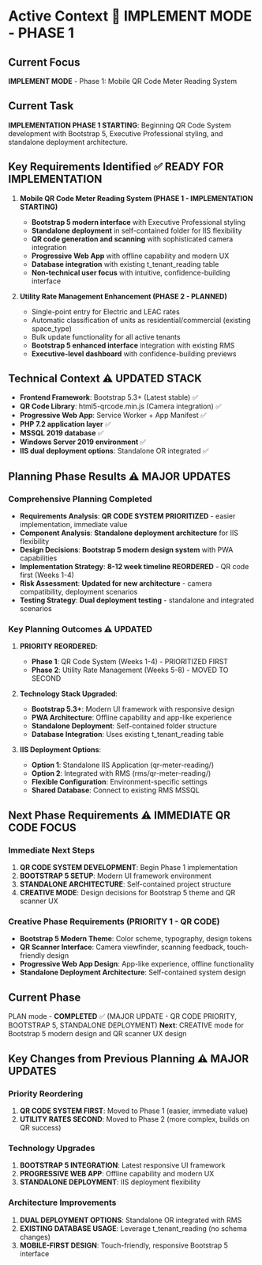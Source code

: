 # Active Context 🚀 **IMPLEMENT MODE - PHASE 1**

## Current Focus
**IMPLEMENT MODE** - Phase 1: Mobile QR Code Meter Reading System

## Current Task
**IMPLEMENTATION PHASE 1 STARTING**: Beginning QR Code System development with Bootstrap 5, Executive Professional styling, and standalone deployment architecture.

## Key Requirements Identified ✅ **READY FOR IMPLEMENTATION**

1. **Mobile QR Code Meter Reading System (PHASE 1 - IMPLEMENTATION STARTING)**
   - **Bootstrap 5 modern interface** with Executive Professional styling
   - **Standalone deployment** in self-contained folder for IIS flexibility
   - **QR code generation and scanning** with sophisticated camera integration
   - **Progressive Web App** with offline capability and modern UX
   - **Database integration** with existing t_tenant_reading table
   - **Non-technical user focus** with intuitive, confidence-building interface

2. **Utility Rate Management Enhancement (PHASE 2 - PLANNED)**
   - Single-point entry for Electric and LEAC rates
   - Automatic classification of units as residential/commercial (existing space_type)
   - Bulk update functionality for all active tenants
   - **Bootstrap 5 enhanced interface** integration with existing RMS
   - **Executive-level dashboard** with confidence-building previews

## Technical Context ⚠️ **UPDATED STACK**
- **Frontend Framework**: Bootstrap 5.3+ (Latest stable) ✅
- **QR Code Library**: html5-qrcode.min.js (Camera integration) ✅
- **Progressive Web App**: Service Worker + App Manifest ✅
- **PHP 7.2 application layer** ✅
- **MSSQL 2019 database** ✅
- **Windows Server 2019 environment** ✅
- **IIS dual deployment options**: Standalone OR integrated ✅

## Planning Phase Results ⚠️ **MAJOR UPDATES**

### Comprehensive Planning Completed
- **Requirements Analysis**: **QR CODE SYSTEM PRIORITIZED** - easier implementation, immediate value
- **Component Analysis**: **Standalone deployment architecture** for IIS flexibility  
- **Design Decisions**: **Bootstrap 5 modern design system** with PWA capabilities
- **Implementation Strategy**: **8-12 week timeline REORDERED** - QR code first (Weeks 1-4)
- **Risk Assessment**: **Updated for new architecture** - camera compatibility, deployment scenarios
- **Testing Strategy**: **Dual deployment testing** - standalone and integrated scenarios

### Key Planning Outcomes ⚠️ **UPDATED**
1. **PRIORITY REORDERED**:
   - **Phase 1**: QR Code System (Weeks 1-4) - PRIORITIZED FIRST
   - **Phase 2**: Utility Rate Management (Weeks 5-8) - MOVED TO SECOND

2. **Technology Stack Upgraded**:
   - **Bootstrap 5.3+**: Modern UI framework with responsive design
   - **PWA Architecture**: Offline capability and app-like experience
   - **Standalone Deployment**: Self-contained folder structure
   - **Database Integration**: Uses existing t_tenant_reading table

3. **IIS Deployment Options**:
   - **Option 1**: Standalone IIS Application (qr-meter-reading/)
   - **Option 2**: Integrated with RMS (rms/qr-meter-reading/)
   - **Flexible Configuration**: Environment-specific settings
   - **Shared Database**: Connect to existing RMS MSSQL

## Next Phase Requirements ⚠️ **IMMEDIATE QR CODE FOCUS**

### Immediate Next Steps
1. **QR CODE SYSTEM DEVELOPMENT**: Begin Phase 1 implementation
2. **BOOTSTRAP 5 SETUP**: Modern UI framework environment
3. **STANDALONE ARCHITECTURE**: Self-contained project structure
4. **CREATIVE MODE**: Design decisions for Bootstrap 5 theme and QR scanner UX

### Creative Phase Requirements (PRIORITY 1 - QR CODE)
- **Bootstrap 5 Modern Theme**: Color scheme, typography, design tokens
- **QR Scanner Interface**: Camera viewfinder, scanning feedback, touch-friendly design
- **Progressive Web App Design**: App-like experience, offline functionality
- **Standalone Deployment Architecture**: Self-contained system design

## Current Phase
PLAN mode - **COMPLETED** ✅ (MAJOR UPDATE - QR CODE PRIORITY, BOOTSTRAP 5, STANDALONE DEPLOYMENT)
**Next**: CREATIVE mode for Bootstrap 5 modern design and QR scanner UX design

## Key Changes from Previous Planning ⚠️ **MAJOR UPDATES**

### Priority Reordering
1. **QR CODE SYSTEM FIRST**: Moved to Phase 1 (easier, immediate value)
2. **UTILITY RATES SECOND**: Moved to Phase 2 (more complex, builds on QR success)

### Technology Upgrades  
1. **BOOTSTRAP 5 INTEGRATION**: Latest responsive UI framework
2. **PROGRESSIVE WEB APP**: Offline capability and modern UX
3. **STANDALONE DEPLOYMENT**: IIS deployment flexibility

### Architecture Improvements
1. **DUAL DEPLOYMENT OPTIONS**: Standalone OR integrated with RMS
2. **EXISTING DATABASE USAGE**: Leverage t_tenant_reading (no schema changes)
3. **MOBILE-FIRST DESIGN**: Touch-friendly, responsive Bootstrap 5 interface 